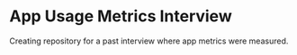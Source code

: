 # App Usage Metrics Interview
 Creating repository for a past interview where app metrics were measured. 
